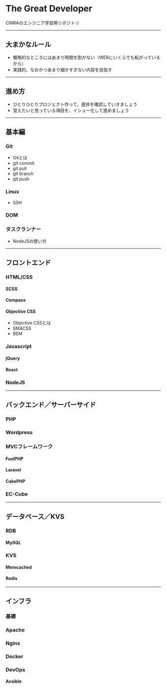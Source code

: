 # The Great Developer

CINRAのエンジニア学習用リポジトリ

---

## 大まかなルール

- 概略的なところにはあまり時間を割かない（WEBにいくらでも転がっているから）
- 実践的、なおかつあまり細かすぎない内容を目指す

---

## 進め方

- ひとりひとりプロジェクト作って、進捗を確認していきましょう
- 覚えたいと思っている項目を、イシュー化して進めましょう

---

## 基本編

### Git

- Gitとは
- git commit
- git pull
- git branch
- git push

### Linux

- SSH

### DOM

### タスクランナー

- NodeJSの使い方

---

## フロントエンド

### HTML/CSS

#### SCSS

#### Compass

#### Objective CSS

- Objective CSSとは
- SMACSS
- BEM

### Javascript

#### jQuery

#### React

### NodeJS

---

## バックエンド／サーバーサイド

### PHP

### Wordpress

### MVCフレームワーク

#### FuelPHP

#### Laravel

#### CakePHP

### EC-Cube

---

## データベース／KVS

### RDB

#### MySQL

### KVS

#### Memcached

#### Redis

---

## インフラ

### 基礎

### Apache

### Nginx

### Docker

### DevOps

#### Ansible